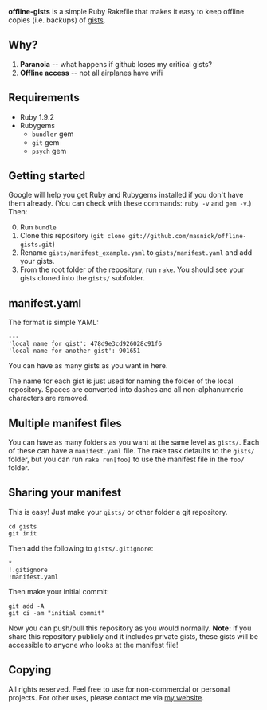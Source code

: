 **offline-gists** is a simple Ruby Rakefile that makes it easy to keep
offline copies (i.e. backups) of [gists](https://gist.github.com/).

## Why?

1. **Paranoia** -- what happens if github loses my critical gists?
2. **Offline access** -- not all airplanes have wifi

## Requirements

* Ruby 1.9.2
* Rubygems
  * `bundler` gem
  * `git` gem
  * `psych` gem

## Getting started

Google will help you get Ruby and Rubygems installed if you don't have
them already. (You can check with these commands: `ruby -v` and
`gem -v`.) Then:

0. Run `bundle`
1. Clone this repository (`git clone git://github.com/masnick/offline-gists.git`)
2. Rename `gists/manifest_example.yaml` to `gists/manifest.yaml` and add
   your gists.
3. From the root folder of the repository, run `rake`. You should see
   your gists cloned into the `gists/` subfolder.

## manifest.yaml

The format is simple YAML:

    ---
    'local name for gist': 478d9e3cd926028c91f6
    'local name for another gist': 901651

You can have as many gists as you want in here.

The name for each gist is just used for naming the folder of the local
repository. Spaces are converted into dashes and all non-alphanumeric
characters are removed.

## Multiple manifest files

You can have as many folders as you want at the same level as `gists/`.
Each of these can have a `manifest.yaml` file. The rake task defaults to
the `gists/` folder, but you can run `rake run[foo]` to use the manifest file
in the `foo/` folder.

## Sharing your manifest

This is easy! Just make your `gists/` or other folder a git repository.

    cd gists
    git init

Then add the following to `gists/.gitignore`:

    *
    !.gitignore
    !manifest.yaml

Then make your initial commit:

    git add -A
    git ci -am "initial commit"

Now you can push/pull this repository as you would normally. **Note:**
if you share this repository publicly and it includes private gists,
these gists will be accessible to anyone who looks at the manifest file!


## Copying

All rights reserved. Feel free to use for non-commercial or personal projects.
For other uses, please contact me via [my website](http://max.masnick.me).
